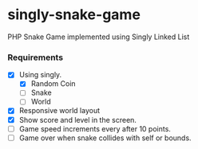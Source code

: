# singly-snake-game
PHP Snake Game implemented using Singly Linked List

### Requirements

- [x] Using singly.
  - [x] Random Coin
  - [ ] Snake
  - [ ] World
- [x] Responsive world layout
- [x] Show score and level in the screen.
- [ ] Game speed increments every after 10 points.
- [ ] Game over when snake collides with self or bounds.
